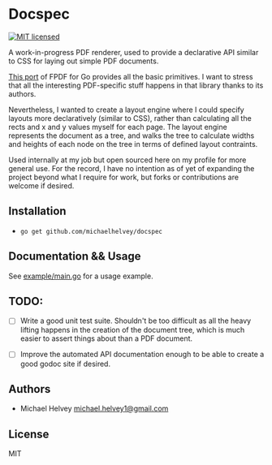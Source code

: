 # Docspec

[![MIT
licensed](https://img.shields.io/badge/license-MIT-blue.svg)](https://raw.githubusercontent.com/michaelhelvey/docspec/master/LICENSE)

A work-in-progress PDF renderer, used to provide a declarative API similar to
CSS for laying out simple PDF documents.

[This port](https://github.com/jung-kurt/gofpdf) of FPDF for Go provides all
the basic primitives.  I want to stress that all the interesting PDF-specific
stuff happens in that library thanks to its authors.

Nevertheless, I wanted to create a layout engine where I could specify layouts
more declaratively (similar to CSS), rather than calculating all the rects and x
and y values myself for each page.  The layout engine represents the document as
a tree, and walks the tree to calculate widths and heights of each node on the
tree in terms of defined layout contraints.

Used internally at my job but open sourced here on my profile for more general
use.  For the record, I have no intention as of yet of expanding the project
beyond what I require for work, but forks or contributions are welcome if
desired.

## Installation

- `go get github.com/michaelhelvey/docspec`

## Documentation && Usage

See [example/main.go](./example/main.go) for a usage example.

## TODO:

- [ ] Write a good unit test suite.  Shouldn't be too difficult as all the heavy
  lifting happens in the creation of the document tree, which is much easier to
  assert things about than a PDF document.

- [ ] Improve the automated API documentation enough to be able to create a good
  godoc site if desired.

## Authors

- Michael Helvey <michael.helvey1@gmail.com>

## License

MIT
